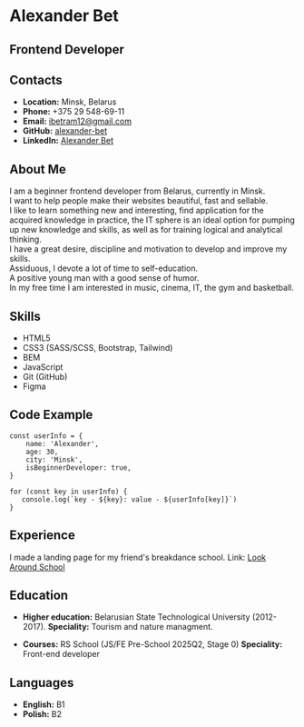 # __Alexander Bet__

## __Frontend Developer__

## __Contacts__
- __Location:__ Minsk, Belarus
- __Phone:__ +375 29 548-69-11
- __Email:__ ibetram12@gmail.com
- __GitHub:__ [alexander-bet](https://github.com/alexanderbet)
- __LinkedIn:__ [Alexander Bet](https://www.linkedin.com/in/alexander-bet/)

## __About Me__
I am a beginner frontend developer from Belarus, currently in Minsk.  
I want to help people make their websites beautiful, fast and sellable.  
I like to learn something new and interesting, find application for the acquired knowledge in practice, the IT sphere is an ideal option for pumping up new knowledge and skills, as well as for training logical and analytical thinking.  
I have a great desire, discipline and motivation to develop and improve my skills.  
Assiduous, I devote a lot of time to self-education.  
A positive young man with a good sense of humor.  
In my free time I am interested in music, cinema, IT, the gym and basketball. 

## __Skills__
- HTML5
- CSS3 (SASS/SCSS, Bootstrap, Tailwind)
- BEM
- JavaScript
- Git (GitHub)
- Figma

## __Code Example__
```
const userInfo = {
    name: 'Alexander',
    age: 30,
    city: 'Minsk',
    isBeginnerDeveloper: true,
}

for (const key in userInfo) {
   console.log(`key - ${key}: value - ${userInfo[key]}`)
}
```

## __Experience__
I made a landing page for my friend's breakdance school. 
Link: [Look Around School](https://alexanderbet.github.io/look-around-school/)

## __Education__
- __Higher education:__ Belarusian State Technological University (2012-2017).
__Speciality:__ Tourism and nature managment.  

- __Courses:__ RS School (JS/FE Pre-School 2025Q2, Stage 0)
__Speciality:__ Front-end developer 


## __Languages__
- __English:__ B1
- __Polish:__ B2

